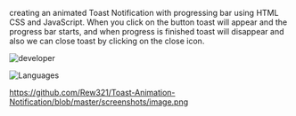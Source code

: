 
 creating an animated Toast Notification with progressing bar using HTML CSS and JavaScript. When you click on the button toast will appear and the progress bar starts, and when progress is finished toast will disappear and also we can close toast by clicking on the close icon.



 ![developer](https://img.shields.io/badge/Developed%20By%20%3A-Andrew%20Okitoi-red)

 ![Languages](https://img.shields.io/badge/Used%20By%20%3A-Html%20Css%20JavaScript%20-blue)


https://github.com/Rew321/Toast-Animation-Notification/blob/master/screenshots/image.png
